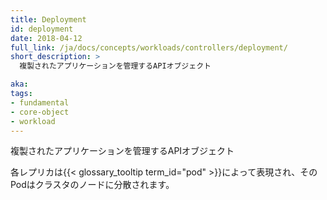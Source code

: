 ```yaml
---
title: Deployment
id: deployment
date: 2018-04-12
full_link: /ja/docs/concepts/workloads/controllers/deployment/
short_description: >
  複製されたアプリケーションを管理するAPIオブジェクト

aka: 
tags:
- fundamental
- core-object
- workload
---
```

 複製されたアプリケーションを管理するAPIオブジェクト

<!--more--> 

各レプリカは{{< glossary_tooltip term_id="pod" >}}によって表現され、そのPodはクラスタのノードに分散されます。
